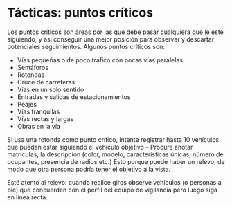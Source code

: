 [Title]: # (Tácticas: puntos críticos)
[Difficulty]: # (Experto)
[Order]: # (0)

# Tácticas: puntos críticos

Los puntos críticos son áreas por las que debe pasar cualquiera que le esté siguiendo, y así conseguir una mejor posición para observar y descartar potenciales seguimientos. Algunos puntos críticos son:

*   Vías pequeñas o de poco tráfico con pocas vías paralelas
*   Semáforos
*   Rotondas
*   Cruce de carreteras
*   Vías en un solo sentido
*   Entradas y salidas de estacionamientos
*   Peajes
*   Vías tranquilas
*   Vías rectas y largas
*   Obras en la vía

Si usa una rotonda como punto crítico, intente registrar hasta 10 vehículos que puedan estar siguiendo el vehículo objetivo – Procure anotar matrículas, la descripción (color, modelo, características únicas, número de ocupantes, presencia de radios etc.) Esto porque puede haber un relevo, de modo que otra persona podría tener el objetivo a la vista. 

Esté atento al relevo: cuando realice giros observe vehículos (o personas a pie) que concuerden con el perfil del equipo de vigilancia pero luego siga en línea recta.